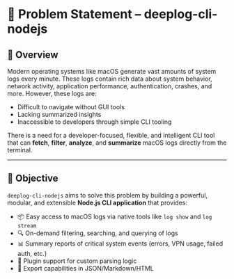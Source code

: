 # 📄 Problem Statement – deeplog-cli-nodejs

## 🧠 Overview

Modern operating systems like macOS generate vast amounts of system logs every minute. These logs contain rich data about system behavior, network activity, application performance, authentication, crashes, and more. However, these logs are:

- Difficult to navigate without GUI tools
- Lacking summarized insights
- Inaccessible to developers through simple CLI tooling

There is a need for a developer-focused, flexible, and intelligent CLI tool that can **fetch**, **filter**, **analyze**, and **summarize** macOS logs directly from the terminal.

---

## 🎯 Objective

`deeplog-cli-nodejs` aims to solve this problem by building a powerful, modular, and extensible **Node.js CLI application** that provides:

- 📦 Easy access to macOS logs via native tools like `log show` and `log stream`
- 🔍 On-demand filtering, searching, and querying of logs
- 📊 Summary reports of critical system events (errors, VPN usage, failed auth, etc.)
- 🧩 Plugin support for custom parsing logic
- 📁 Export capabilities in JSON/Markdown/HTML
